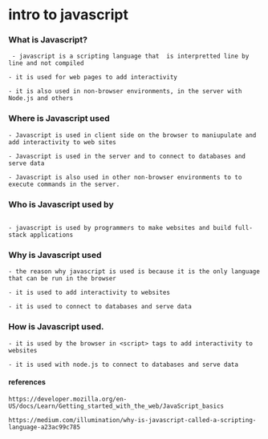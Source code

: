 # intro to javascript

### What is Javascript?

```
 - javascript is a scripting language that  is interpretted line by line and not compiled

- it is used for web pages to add interactivity

- it is also used in non-browser environments, in the server with Node.js and others

```

### Where is Javascript used

```
- Javascript is used in client side on the browser to maniupulate and add interactivity to web sites

- Javascript is used in the server and to connect to databases and serve data

- Javascript is also used in other non-browser environments to to execute commands in the server.

```

### Who is Javascript used by

```

- javascript is used by programmers to make websites and build full-stack applications

```

### Why is Javascript used

```
- the reason why javascript is used is because it is the only language that can be run in the browser

- it is used to add interactivity to websites

- it is used to connect to databases and serve data
```

### How is Javascript used.

```
- it is used by the browser in <script> tags to add interactivity to websites

- it is used with node.js to connect to databases and serve data

```

#### references

```
https://developer.mozilla.org/en-US/docs/Learn/Getting_started_with_the_web/JavaScript_basics

https://medium.com/illumination/why-is-javascript-called-a-scripting-language-a23ac99c785
```
